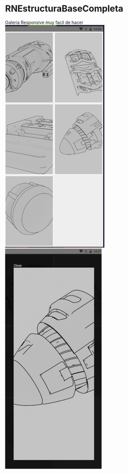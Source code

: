 # RNEstructuraBaseCompleta
Galeria Responsive muy facil de hacer
![alt tag](https://github.com/inteligenciafutura/galeriaResponsive/blob/main/Screenshots/Captura1.PNG)
![alt tag](https://github.com/inteligenciafutura/galeriaResponsive/blob/main/Screenshots/Captura2.PNG)
